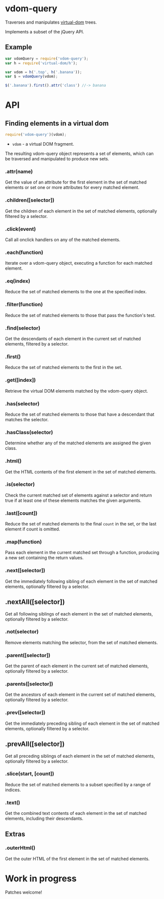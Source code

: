 # vdom-query

Traverses and manipulates
[virtual-dom](https://github.com/Matt-Esch/virtual-dom) trees.

Implements a subset of the jQuery API.

## Example

```JavaScript
var vdomQuery = require('vdom-query');
var h = require('virtual-dom/h');

var vdom = h('.top', h('.banana'));
var $ = vdomQuery(vdom);

$('.banana').first().attr('class') //-> banana

```

# API

## Finding elements in a virtual dom

```JavaScript
require('vdom-query')(vdom);
```

* `vdom` - a virtual DOM fragment.

The resulting vdom-query object represents a set of elements, which can be
traversed and manipulated to produce new sets.

### .attr(name)
Get the value of an attribute for the first element in the set of matched
elements or set one or more attributes for every matched element.

### .children([selector])
Get the children of each element in the set of matched elements, optionally
filtered by a selector.

### .click(event)
Call all onclick handlers on any of the matched elements.

### .each(function)
Iterate over a vdom-query object, executing a function for each matched element.

### .eq(index)
Reduce the set of matched elements to the one at the specified index.

### .filter(function)
Reduce the set of matched elements to those that pass the function's test.

### .find(selector)
Get the descendants of each element in the current set of matched elements,
filtered by a selector.

### .first()
Reduce the set of matched elements to the first in the set.

### .get([index])
Retrieve the virtual DOM elements matched by the vdom-query object.

### .has(selector)
Reduce the set of matched elements to those that have a descendant that matches
the selector.

### .hasClass(selector)
Determine whether any of the matched elements are assigned the given class.

### .html()
Get the HTML contents of the first element in the set of matched elements.

### .is(selector)
Check the current matched set of elements against a selector and return true if
at least one of these elements matches the given arguments.

### .last([count])
Reduce the set of matched elements to the final `count` in the set, or the last
element if count is omitted.

### .map(function)
Pass each element in the current matched set through a function, producing a new
set containing the return values.

### .next([selector])
Get the immediately following sibling of each element in the set of matched
elements, optionally filtered by a selector.

## .nextAll([selector])
Get all following siblings of each element in the set of matched elements,
optionally filtered by a selector.

### .not(selector)
Remove elements matching the selector, from the set of matched elements.

### .parent([selector])
Get the parent of each element in the current set of matched elements,
optionally filtered by a selector.

### .parents([selector])
Get the ancestors of each element in the current set of matched elements,
optionally filtered by a selector.

### .prev([selector])
Get the immediately preceding sibling of each element in the set of matched
elements, optionally filtered by a selector.

## .prevAll([selector])
Get all preceding siblings of each element in the set of matched elements,
optionally filtered by a selector.

### .slice(start, [count])
Reduce the set of matched elements to a subset specified by a range of indices.

### .text()
Get the combined text contents of each element in the set of matched elements,
including their descendants.

## Extras

### .outerHtml()
Get the outer HTML of the first element in the set of matched elements.

# Work in progress

Patches welcome!
